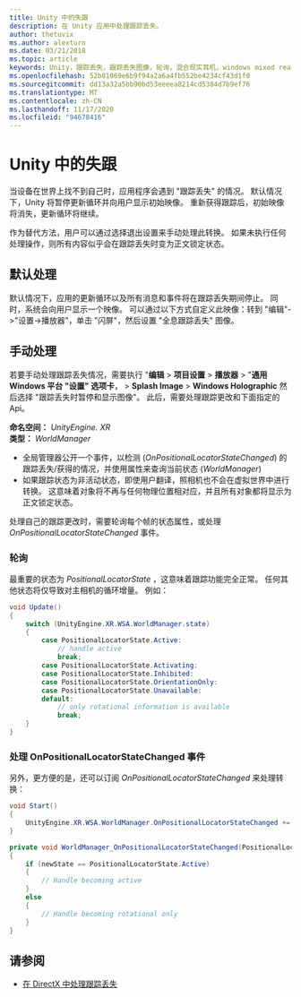 ```yaml
---
title: Unity 中的失跟
description: 在 Unity 应用中处理跟踪丢失。
author: thetuvix
ms.author: alexturn
ms.date: 03/21/2018
ms.topic: article
keywords: Unity，跟踪丢失，跟踪丢失图像，轮询，混合现实耳机，windows mixed reality 耳机，虚拟现实耳机
ms.openlocfilehash: 52b81069e6b9f94a2a6a4fb552be4234cf43d1f0
ms.sourcegitcommit: dd13a32a5bb90bd53eeeea8214cd5384d7b9ef76
ms.translationtype: MT
ms.contentlocale: zh-CN
ms.lasthandoff: 11/17/2020
ms.locfileid: "94678416"
---
```

# <a name="tracking-loss-in-unity"></a>Unity 中的失跟

当设备在世界上找不到自己时，应用程序会遇到 "跟踪丢失" 的情况。 默认情况下，Unity 将暂停更新循环并向用户显示初始映像。 重新获得跟踪后，初始映像将消失，更新循环将继续。

作为替代方法，用户可以通过选择退出设置来手动处理此转换。 如果未执行任何处理操作，则所有内容似乎会在跟踪丢失时变为正文锁定状态。

## <a name="default-handling"></a>默认处理

默认情况下，应用的更新循环以及所有消息和事件将在跟踪丢失期间停止。 同时，系统会向用户显示一个映像。 可以通过以下方式自定义此映像：转到 "编辑"->"设置->播放器"，单击 "闪屏"，然后设置 "全息跟踪丢失" 图像。

## <a name="manual-handling"></a>手动处理

若要手动处理跟踪丢失情况，需要执行 "**编辑**  >  **项目设置**  >  **播放器**  >  "**通用 Windows 平台 "设置" 选项卡**，  >  **Splash Image**  >  **Windows Holographic** 然后选择 "跟踪丢失时暂停和显示图像"。 此后，需要处理跟踪更改和下面指定的 Api。

**命名空间：** *UnityEngine. XR*<br>
**类型：** *WorldManager*

* 全局管理器公开一个事件，以检测 (*OnPositionalLocatorStateChanged*) 的跟踪丢失/获得的情况，并使用属性来查询当前状态 (*WorldManager*) 
* 如果跟踪状态为非活动状态，即使用户翻译，照相机也不会在虚拟世界中进行转换。 这意味着对象将不再与任何物理位置相对应，并且所有对象都将显示为正文锁定状态。

处理自己的跟踪更改时，需要轮询每个帧的状态属性，或处理 *OnPositionalLocatorStateChanged* 事件。

### <a name="polling"></a>轮询

最重要的状态为 *PositionalLocatorState* ，这意味着跟踪功能完全正常。 任何其他状态将仅导致对主相机的循环增量。 例如：

```cs
void Update()
{
    switch (UnityEngine.XR.WSA.WorldManager.state)
    {
        case PositionalLocatorState.Active:
            // handle active
            break;
        case PositionalLocatorState.Activating:
        case PositionalLocatorState.Inhibited:
        case PositionalLocatorState.OrientationOnly:
        case PositionalLocatorState.Unavailable:
        default:
            // only rotational information is available
            break;
    }
}
```

### <a name="handling-the-onpositionallocatorstatechanged-event"></a>处理 OnPositionalLocatorStateChanged 事件

另外，更方便的是，还可以订阅 *OnPositionalLocatorStateChanged* 来处理转换：

```cs
void Start()
{
    UnityEngine.XR.WSA.WorldManager.OnPositionalLocatorStateChanged += WorldManager_OnPositionalLocatorStateChanged;
}

private void WorldManager_OnPositionalLocatorStateChanged(PositionalLocatorState oldState, PositionalLocatorState newState)
{
    if (newState == PositionalLocatorState.Active)
    {
        // Handle becoming active
    }
    else
    {
        // Handle becoming rotational only
    }
}
```

## <a name="see-also"></a>请参阅
* [在 DirectX 中处理跟踪丢失](../native/coordinate-systems-in-directx.md#handling-tracking-loss)
